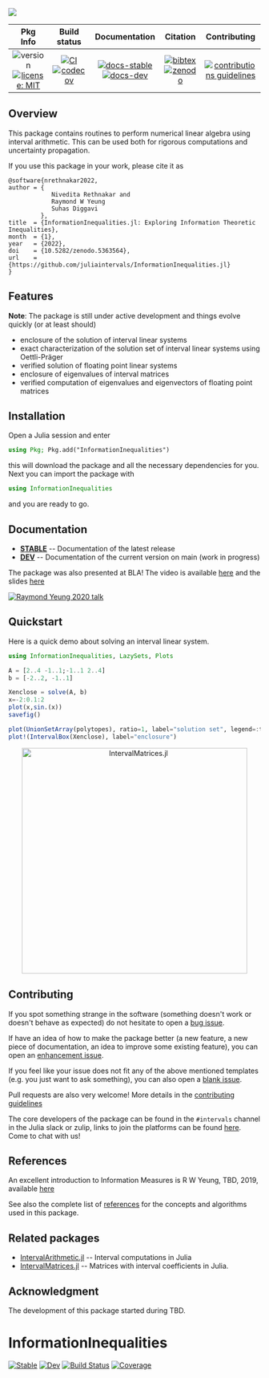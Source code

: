 
![](docs/src/assets/logo-text.svg)

| **Pkg Info** | **Build status** | **Documentation** | **Citation** | **Contributing** |
|:------------:|:----------------:|:-----------------:|:------------:|:----------------:|
|![version][ver-img][![license: MIT][mit-img]](LICENSE)|[![CI][ci-img]][ci-url][![codecov][cov-img]][cov-url]|[![docs-stable][stable-img]][stable-url][![docs-dev][dev-img]][dev-url]|[![bibtex][bib-img]][bib-url][![zenodo][doi-img]][doi-url]| [![contributions guidelines][contrib-img]][contrib-url]|


## Overview

This package contains routines to perform numerical linear algebra using interval arithmetic. This can be used both for rigorous computations and uncertainty propagation.

If you use this package in your work, please cite it as

```
@software{nrethnakar2022,
author = {
            Nivedita Rethnakar and
            Raymond W Yeung
            Suhas Diggavi
         },
title  = {InformationInequalities.jl: Exploring Information Theoretic Inequalities},
month  = {1},
year   = {2022},
doi    = {10.5282/zenodo.5363564},
url    = {https://github.com/juliaintervals/InformationInequalities.jl}
}
```

## Features

**Note**: The package is still under active development and things evolve quickly (or at least should)

- enclosure of the solution of interval linear systems
- exact characterization of the solution set of interval linear systems using Oettli-Präger
- verified solution of floating point linear systems
- enclosure of eigenvalues of interval matrices
- verified computation of eigenvalues and eigenvectors of floating point matrices

## Installation

Open a Julia session and enter

```julia
using Pkg; Pkg.add("InformationInequalities")
```

this will download the package and all the necessary dependencies for you. Next you can import the package with

```julia
using InformationInequalities
```

and you are ready to go.

## Documentation
- [**STABLE**][stable-url] -- Documentation of the latest release
- [**DEV**][dev-url] -- Documentation of the current version on main (work in progress)

The package was also presented at BLA! The video is available [here](https://youtu.be/QHEV9Ie6spo) and the slides [here](https://youtu.be/QHEV9Ie6spo)

[![Raymond Yeung 2020 talk](https://img.youtube.com/vi/QHEV9Ie6spo/0.jpg)](https://youtu.be/QHEV9Ie6spo)

## Quickstart

Here is a quick demo about solving an interval linear system.

```julia
using InformationInequalities, LazySets, Plots

A = [2..4 -1..1;-1..1 2..4]
b = [-2..2, -1..1]

Xenclose = solve(A, b)
x=-2:0.1:2
plot(x,sin.(x))
savefig()

plot(UnionSetArray(polytopes), ratio=1, label="solution set", legend=:top)
plot!(IntervalBox(Xenclose), label="enclosure")
```
<p align="center">
    <img src="docs/src/assets/quickstart.png" alt="IntervalMatrices.jl" width="450"/>
</p>

## Contributing

If you spot something strange in the software (something doesn't work or doesn't behave as expected) do not hesitate to open a [bug issue](https://github.com/InformationInequalities.jl/issues/new?assignees=&labels=bug&template=bug_report.md&title=%5BBUG%5D).

If have an idea of how to make the package better (a new feature, a new piece of documentation, an idea to improve some existing feature), you can open an [enhancement issue](https://github.com/InformationInequalities.jl/issues/new?assignees=&labels=enhancement&template=feature_request.md&title=%5Bfeature+request%5D%3A+). 

If you feel like your issue does not fit any of the above mentioned templates (e.g. you just want to ask something), you can also open a [blank issue](https://github.com/InformationInequalities.jl/issues/new).

Pull requests are also very welcome! More details in the [contributing guidelines](https://nivupai.github.io/InformationInequalities.jl/stable/CONTRIBUTING/)

The core developers of the package can be found in the `#intervals` channel in the Julia slack or zulip, links to join the platforms can be found [here](https://julialang.org/community/). Come to chat with us!

## References

An excellent introduction to Information Measures is
R W Yeung, TBD, 2019, available [here](https://www.bla.du/xx.pdf)

See also the complete list of [references](https://juliaintervals.github.io/InformationInequalities.jl/dev/references) for the concepts and algorithms used in this package.

## Related packages

- [IntervalArithmetic.jl](https://github.com/juliaintervals/IntervalArithmetic.jl) -- Interval computations in Julia
- [IntervalMatrices.jl](https://github.com/JuliaReach/IntervalMatrices.jl) -- Matrices with interval coefficients in Julia.

## Acknowledgment

The development of this package started during TBD.

[ver-img]: https://img.shields.io/github/v/release/juliaintervals/IntervalLinearAlgebra.jl
[mit-img]: https://img.shields.io/badge/license-MIT-yellow.svg

[ci-img]: https://github.com/juliaintervals/IntervalLinearAlgebra.jl/workflows/CI/badge.svg
[ci-url]: https://github.com/juliaintervals/IntervalLinearAlgebra.jl/actions

[cov-img]: https://codecov.io/gh/juliaintervals/IntervalLinearAlgebra.jl/branch/main/graph/badge.svg?token=mgCzKMPiwK
[cov-url]: https://codecov.io/gh/juliaintervals/IntervalLinearAlgebra.jl

[stable-img]: https://img.shields.io/badge/docs-stable-blue.svg
[stable-url]: https://juliaintervals.github.io/IntervalLinearAlgebra.jl/stable

[dev-img]: https://img.shields.io/badge/docs-dev-blue.svg
[dev-url]: https://juliaintervals.github.io/IntervalLinearAlgebra.jl/dev

[bib-img]: https://img.shields.io/badge/bibtex-citation-green
[bib-url]: ./CITATION.bib

[doi-img]: https://img.shields.io/badge/zenodo-DOI-blue
[doi-url]: https://doi.org/10.5281/zenodo.5363563

[contrib-img]: https://img.shields.io/badge/contributing-guidelines-orange
[contrib-url]: https://juliaintervals.github.io/IntervalLinearAlgebra.jl/stable/CONTRIBUTING/

[style-img]: https://img.shields.io/badge/code%20style-blue-4495d1.svg
[style-url]: https://github.com/invenia/BlueStyle

# InformationInequalities

[![Stable](https://img.shields.io/badge/docs-stable-blue.svg)](https://nivupai.github.io/InformationInequalities.jl/stable)
[![Dev](https://img.shields.io/badge/docs-dev-blue.svg)](https://nivupai.github.io/InformationInequalities.jl/dev)
[![Build Status](https://github.com/nivupai/InformationInequalities.jl/actions/workflows/CI.yml/badge.svg?branch=main)](https://github.com/nivupai/InformationInequalities.jl/actions/workflows/CI.yml?query=branch%3Amain)
[![Coverage](https://codecov.io/gh/nivupai/InformationInequalities.jl/branch/main/graph/badge.svg)](https://codecov.io/gh/nivupai/InformationInequalities.jl)
